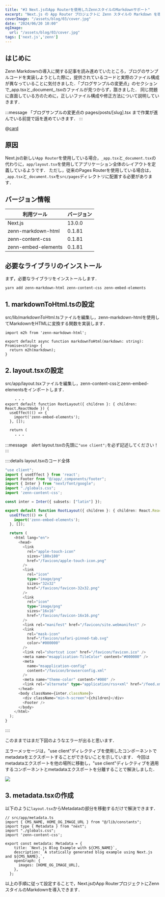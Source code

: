 ```yaml
---
title: "#3 Next.jsのApp Routerを使用したZennスタイルのMarkdownサポート"
excerpt: "Next.js の App Router プロジェクトに Zenn スタイルの Markdown を導入する方法を解説。従来の Pages Router との違いや、必要なライブラリのインストール、ファイル設定の手順を詳細に説明し、つまずきやすいポイントにも触れています。"
coverImage: "/assets/blog/03/cover.jpg"
date: "2024/06/20 10:00"
ogImage:
  url: "/assets/blog/03/cover.jpg"
tags: ['next.js','zenn']
---
```


## はじめに

Zenn Markdownの導入に関する記事を読み進めていたところ，ブログのサンプルコードを実装しようとした際に，提供されているコードと実際のファイル構成が異なっていることに気付きました．「ブログサンプルの変更点」のセクションで_app.tsxと_document_.tsxのファイルが見つからず，躓きました．
同じ問題に直面している方のために，正しいファイル構成や修正方法について説明していきます．

:::message
「ブログサンプルの変更点の pages/posts/[slug].tsx まで作業が進んでいる前提で話を進めていきます．
:::


@[card](https://zenn.dev/team_zenn/articles/intro-zenn-markdown)

## 原因
Next.jsの新しい`App Router`を使用している場合，`_app.tsx`と`_document.tsx`の代わりに，`app/layout.tsx`を使用してアプリケーション全体のレイアウトを定義しているようです．
ただし，従来のPages Routerを使用している場合は，`_app.tsx`と`_document.tsx`を`src/pages`ディレクトリに配置する必要があります．

## バージョン情報
| 利用ツール             | バージョン |
|----------------------|--------|
| Next.js              | 13.0.0 |
| zenn-markdown-html   | 0.1.81 |
| zenn-content-css     | 0.1.81 |
| zenn-embed-elements  | 0.1.81 |

## 必要なライブラリのインストール
まず，必要なライブラリをインストールします．

```bash
yarn add zenn-markdown-html zenn-content-css zenn-embed-elements
```

## 1. markdownToHtml.tsの設定

src/lib/markdownToHtml.tsファイルを編集し，zenn-markdown-htmlを使用してMarkdownをHTMLに変換する関数を実装します．

```ts:markdownToHtml.tsx
import m2h from 'zenn-markdown-html';

export default async function markdownToHtml(markdown: string): Promise<string> {
  return m2h(markdown);
}
```

## 2. layout.tsxの設定
src/app/layout.tsxファイルを編集し，zenn-content-cssとzenn-embed-elementsをインポートします．

```ts:layout.tsx
    ・・・
export default function RootLayout({ children }: { children: React.ReactNode }) {
  useEffect(() => {
    import('zenn-embed-elements');
  }, []);

  return (
    ・・・
```

:::message　alert
layout.tsxの先頭に`"use client";`を必ず記述してください！
:::


::::details layout.tsxのコード全体
```ts
"use client";
import { useEffect } from 'react';
import Footer from "@/app/_components/footer";
import { Inter } from "next/font/google";
import "./globals.css";
import 'zenn-content-css';

const inter = Inter({ subsets: ["latin"] });

export default function RootLayout({ children }: { children: React.ReactNode }) {
  useEffect(() => {
    import('zenn-embed-elements');
  }, []);

  return (
    <html lang="en">
      <head>
        <link
          rel="apple-touch-icon"
          sizes="180x180"
          href="/favicon/apple-touch-icon.png"
        />
        <link
          rel="icon"
          type="image/png"
          sizes="32x32"
          href="/favicon/favicon-32x32.png"
        />
        <link
          rel="icon"
          type="image/png"
          sizes="16x16"
          href="/favicon/favicon-16x16.png"
        />
        <link rel="manifest" href="/favicon/site.webmanifest" />
        <link
          rel="mask-icon"
          href="/favicon/safari-pinned-tab.svg"
          color="#000000"
        />
        <link rel="shortcut icon" href="/favicon/favicon.ico" />
        <meta name="msapplication-TileColor" content="#000000" />
        <meta
          name="msapplication-config"
          content="/favicon/browserconfig.xml"
        />
        <meta name="theme-color" content="#000" />
        <link rel="alternate" type="application/rss+xml" href="/feed.xml" />
      </head>
      <body className={inter.className}>
        <div className="min-h-screen">{children}</div>
        <Footer />
      </body>
    </html>
  );
}
```
::::

このままではまだ下図のようなエラーが出ると思います．

エラーメッセージは，"use client"ディレクティブを使用したコンポーネントでmetadataをエクスポートすることができないことを示しています．
今回はmetadataエクスポートを他の場所に移動し，"use client"ディレクティブを適用するコンポーネントとmetadataエクスポートを分離することで解決しました．

![](/assets/blog/06/aaa.png)


## 3. metadata.tsxの作成

以下のように`layout.tsx`からMetadataの部分を移動するだけで解決できます．

```ts:metadata.tsx
// src/app/metadata.ts
import { CMS_NAME, HOME_OG_IMAGE_URL } from "@/lib/constants";
import type { Metadata } from "next";
import "./globals.css";
import 'zenn-content-css';

export const metadata: Metadata = {
    title: `Next.js Blog Example with ${CMS_NAME}`,
    description: `A statically generated blog example using Next.js and ${CMS_NAME}.`,
    openGraph: {
      images: [HOME_OG_IMAGE_URL],
    },
  };
```


以上の手順に従って設定することで，Next.jsのApp RouterプロジェクトにZennスタイルのMarkdownを導入できます．
